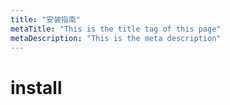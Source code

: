 ```yaml
---
title: "安装指南"
metaTitle: "This is the title tag of this page"
metaDescription: "This is the meta description"
---
```




# install
